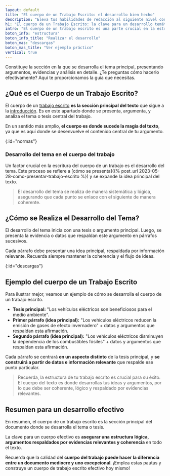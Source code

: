 ```yaml
---
layout: default
title: "El cuerpo de un Trabajo Escrito: el desarrollo bien hecho"
description: "Eleva tus habilidades de redacción al siguiente nivel con estrategias probadas para crear un cuerpo de trabajo escrito impecable. Haz clic y descubre cómo."
h1: "El cuerpo de un Trabajo Escrito: la clave para un desarrollo temático efectivo"
intro: "El cuerpo de un trabajo escrito es una parte crucial en la estructura de cualquier documento académico o profesional."
boton_info: "estructura"
boton_info_title: "Realizar el desarrollo"
boton_mas: "descargas"
boton_mas_title: "Ver ejemplo práctico"
vertical: true
---
```

Constituye la sección en la que se desarrolla el tema principal, presentando argumentos, evidencias y análisis en detalle. ¿Te preguntas cómo hacerlo efectivamente? Aquí te proporcionamos la guía que necesitas.

## ¿Qué es el Cuerpo de un Trabajo Escrito?

El cuerpo de un [trabajo escrito](/) **es la sección principal del texto** que sigue a la [introducción]({{'introduccion-trabajo-escrito'|relative_url}} "Introducciones"). Es en este apartado donde se presenta, argumenta, y analiza el tema o tesis central del trabajo.

En un sentido más amplio, **el cuerpo es donde sucede la magia del texto**, ya que es aquí donde se desenvuelve el contenido central de tu argumento.
<!-- Anclaje para que la barra fijada no cubra el siguiente subtítulo -->
{:id="normas"}

### Desarrollo del tema en el cuerpo del trabajo

Un factor crucial en la escritura del cuerpo de un trabajo es el desarrollo del tema. Este proceso se refiere a [cómo se presenta]({% post_url 2023-05-28-como-presentar-trabajo-escrito %}) y se expande la idea principal del texto.

>El desarrollo del tema se realiza de manera sistemática y lógica, asegurando que cada punto se enlace con el siguiente de manera coherente.

## ¿Cómo se Realiza el Desarrollo del Tema?

El desarrollo del tema inicia con una tesis o argumento principal. Luego, se presenta la evidencia o datos que respaldan este argumento en párrafos sucesivos.

Cada párrafo debe presentar una idea principal, respaldada por información relevante. Recuerda siempre mantener la coherencia y el flujo de ideas.
<!-- Anclaje para que la barra fijada no cubra el siguiente subtítulo -->
{:id="descargas"}

## Ejemplo del cuerpo de un Trabajo Escrito

Para ilustrar mejor, veamos un ejemplo de cómo se desarrolla el cuerpo de un trabajo escrito.

* **Tesis principal:** "Los vehículos eléctricos son beneficiosos para el medio ambiente".
* **Primer párrafo (idea principal):** "Los vehículos eléctricos reducen la emisión de gases de efecto invernadero" + datos y argumentos que respaldan esta afirmación.
* **Segundo párrafo (idea principal):** "Los vehículos eléctricos disminuyen la dependencia de los combustibles fósiles" + datos y argumentos que respaldan esta afirmación.

Cada párrafo se centrará **en un aspecto distinto** de la tesis principal, y **se construirá a partir de datos e información relevante** que respalde ese punto particular.

>Recuerda, la estructura de tu trabajo escrito es crucial para su éxito. El cuerpo del texto es donde desarrollas tus ideas y argumentos, por lo que debe ser coherente, lógico y respaldado por evidencias relevantes.

## Resumen para un desarrollo efectivo

En resumen, el cuerpo de un trabajo escrito es la sección principal del documento donde se desarrolla el tema o tesis.

La clave para un cuerpo efectivo es **asegurar una estructura lógica, argumentos respaldados por evidencias relevantes y coherencia** en todo el texto.

Recuerda que la calidad del **cuerpo del trabajo puede hacer la diferencia entre un documento mediocre y uno excepcional**. ¡Emplea estas pautas y construye un cuerpo de trabajo escrito efectivo hoy mismo!
